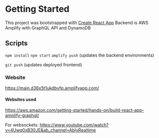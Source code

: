 # Getting Started

This project was bootstrapped with [Create React App](https://github.com/facebook/create-react-app)
Backend is AWS Amplify with GraphQL API and DynamoDB

## Scripts

`npm install`
`npm start`
`amplify push` (updates the backend environments)

`git push` (updates deployed frontend)

### Website

https://main.d36x5t1ukdbyfp.amplifyapp.com/

#### Websites used

https://aws.amazon.com/getting-started/hands-on/build-react-app-amplify-graphql/

For websockets:
https://www.youtube.com/watch?v=4Uwq0xB30JE&ab_channel=AblyRealtime
